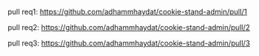 pull req1: https://github.com/adhammhaydat/cookie-stand-admin/pull/1

pull req2: https://github.com/adhammhaydat/cookie-stand-admin/pull/2

pull req3: https://github.com/adhammhaydat/cookie-stand-admin/pull/3
